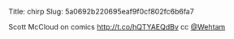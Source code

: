 Title: chirp
Slug: 5a0692b220695eaf9f0cf802fc6b6fa7

Scott McCloud on comics <a href="http://t.co/hQTYAEQdBv">http://t.co/hQTYAEQdBv</a> cc <a href="http://twitter.com/Wehtam">@Wehtam</a>
